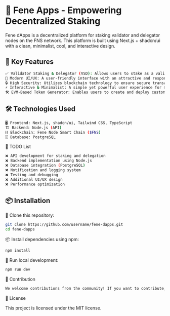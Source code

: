 # 🌱 Fene Apps - Empowering Decentralized Staking

Fene dApps is a decentralized platform for staking validator and delegator nodes on the FNS network. This platform is built using Next.js + shadcn/ui with a clean, minimalist, cool, and interactive design.

## 🚀 Key Features
```bash
✅ Validator Staking & Delegator (VSD): Allows users to stake as a validator or delegator.
🎨 Modern UI/UX: A user-friendly interface with an attractive and responsive design.
🔒 High Security: Utilizes blockchain technology to ensure secure transactions and staking.
⚡ Interactive & Minimalist: A simple yet powerful user experience for managing staking.
🛠️ EVM-Based Token Generator: Enables users to create and deploy custom tokens on EVM-compatible blockchains with ease.
```

## 🛠️ Technologies Used
```bash
🖥️ Frontend: Next.js, shadcn/ui, Tailwind CSS, TypeScript
🏗️ Backend: Node.js (API)
⛓️ Blockchain: Fene Node Smart Chain ($FNS)
🗄️ Database: PostgreSQL
```

📌 TODO List
```bash
❌ API development for staking and delegation
❌ Backend implementation using Node.js
❌ Database integration (PostgreSQL)
❌ Notification and logging system
❌ Testing and debugging
❌ Additional UI/UX design
❌ Performance optimization
```

## 📦 Installation

📂 Clone this repository:
```bash
git clone https://github.com/username/fene-dapps.git
cd fene-dapps
```

📦 Install dependencies using npm:
```bash
npm install
```

🚀 Run local development:
```bash
npm run dev
```

🔗 Contribution

```bash
We welcome contributions from the community! If you want to contribute, please fork this repository and submit a pull request.
```

📜 License

This project is licensed under the MIT license.